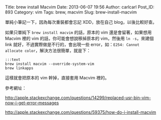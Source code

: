 Title: brew install Macvim
Date: 2013-06-07 19:56
Author: carlcarl
Post_ID: 893
Category: vim
Tags: brew, macvim
Slug: brew-install-macvim

單純小筆記一下，因為每次重裝都會忘記 XDD，放在自己 blog，以後比較好查。

如果只單純下 `brew install macvim` 的話，原本的 vim 還是會留著，如果想用
Macvim 裡的 vim 的話，你可能會想說移掉原本的 vim，然後用 `ln -s`，來建個
link 就好，不過實際做是不行的，會出現一些
error，如：`E254: Cannot allocate color`，解決方法很簡單，就是下：

	:::text
    brew install macvim --override-system-vim
    brew linkapps

這樣就會把原本的 vim 幹掉，直接套用 Macvim 裡的。

參考網址：  

<http://apple.stackexchange.com/questions/14299/replaced-usr-bin-vim-now-i-get-error-messages>  

<http://apple.stackexchange.com/questions/59375/how-do-i-install-macvim>

